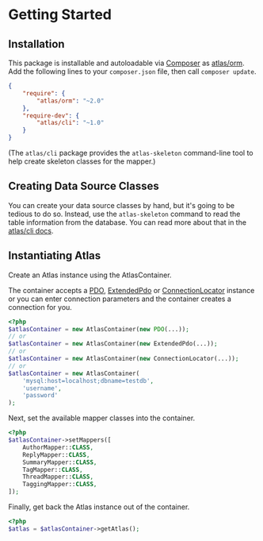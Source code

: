 # Getting Started

## Installation

This package is installable and autoloadable via [Composer](https://getcomposer.org/)
as [atlas/orm](https://packagist.org/packages/atlas/orm). Add the following lines
to your `composer.json` file, then call `composer update`.

```json
{
    "require": {
        "atlas/orm": "~2.0"
    },
    "require-dev": {
        "atlas/cli": "~1.0"
    }
}
```

(The `atlas/cli` package provides the `atlas-skeleton` command-line tool to
help create skeleton classes for the mapper.)

## Creating Data Source Classes

You can create your data source classes by hand, but it's going to be tedious to
do so. Instead, use the `atlas-skeleton` command to read the table information
from the database. You can read more about that in the
[atlas/cli docs](https://github.com/atlasphp/Atlas.Cli/blob/1.x/docs/getting-started.md).

## Instantiating Atlas

Create an Atlas instance using the AtlasContainer.

The container accepts a [PDO](http://php.net/manual/en/pdo.construct.php), [ExtendedPdo](https://github.com/auraphp/Aura.Sql/blob/3.x/docs/getting-started.md) or [ConnectionLocator](https://github.com/auraphp/Aura.Sql/blob/3.x/docs/connection-locator.md) instance or you
can enter connection parameters and the container creates a connection for you.

```php
<?php
$atlasContainer = new AtlasContainer(new PDO(...));
// or
$atlasContainer = new AtlasContainer(new ExtendedPdo(...));
// or
$atlasContainer = new AtlasContainer(new ConnectionLocator(...));
// or
$atlasContainer = new AtlasContainer(
    'mysql:host=localhost;dbname=testdb',
    'username',
    'password'
);
```

Next, set the available mapper classes into the container.

```php
<?php
$atlasContainer->setMappers([
    AuthorMapper::CLASS,
    ReplyMapper::CLASS,
    SummaryMapper::CLASS,
    TagMapper::CLASS,
    ThreadMapper::CLASS,
    TaggingMapper::CLASS,
]);
```

Finally, get back the Atlas instance out of the container.

```php
<?php
$atlas = $atlasContainer->getAtlas();
```
